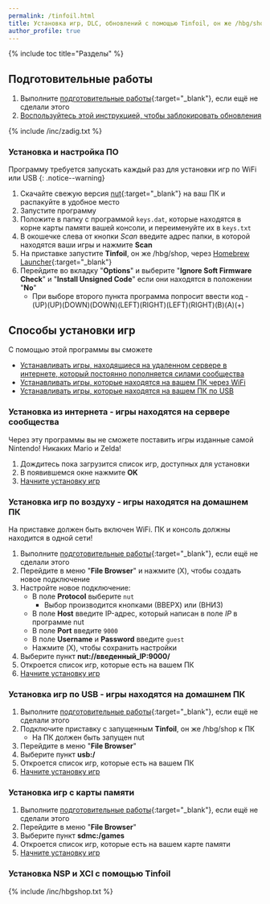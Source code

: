 ```yaml
---
permalink: /tinfoil.html
title: Установка игр, DLC, обновлений с помощью Tinfoil, он же /hbg/shop
author_profile: true
---
```

{% include toc title="Разделы" %}

## Подготовительные работы 

1. Выполните [подготовительные работы](games#подготовительные-работы){:target="_blank"}, если ещё не сделали этого
1. [Воспользуйтесь этой инструкцией, чтобы заблокировать обновления](get-started#%D0%B1%D0%BB%D0%BE%D0%BA%D0%B8%D1%80%D0%BE%D0%B2%D0%BA%D0%B0-%D0%BE%D0%B1%D0%BD%D0%BE%D0%B2%D0%BB%D0%B5%D0%BD%D0%B8%D0%B9)

{% include /inc/zadig.txt %}

### Установка и настройка ПО 

Программу требуется запускать каждый раз для установки игр по WiFi или USB
{: .notice--warning}

1. Скачайте свежую версия [nut](https://github.com/blawar/nut/releases/latest){:target="_blank"} на ваш ПК и распакуйте в удобное место
1. Запустите программу 
1. Положите в папку с программой `keys.dat`, которые находятся в корне карты памяти вашей консоли, и переименуйте их в `keys.txt`
1. В окошечке слева от кнопки *Scan* введите адрес папки, в которой находятся ваши игры и нажмите **Scan**
1. На приставке запустите **Tinfoil**, он же /hbg/shop, через [Homebrew Launcher](launch-hbl){:target="_blank"}
1. Перейдите во вкладку "**Options**" и выберите "**Ignore Soft Firmware Check**" и "**Install Unsigned Code**" если они находятся в положении "**No**"
	* При выборе второго пункта программа попросит ввести код - (UP)(UP)(DOWN)(DOWN)(LEFT)(RIGHT)(LEFT)(RIGHT)(B)(A)(+)
	
## Способы установки игр

С помощью этой программы вы сможете 
* [Устанавливать игры, находящиеся на удаленном сервере в интернете, который постоянно пополняется силами сообщества](#установка-из-интернета---игры-находятся-на-сервере-сообщества)
* [Устанавливать игры, которые находятся на вашем ПК через WiFi](#установка-игр-по-воздуху---игры-находятся-на-домашнем-пк)
* [Устанавливать игры, которые находятся на вашем ПК по USB](#установка-игр-по-usb---игры-находятся-на-домашнем-пк)

### Установка из интернета - игры находятся на сервере сообщества

Через эту программы вы не сможете поставить игры изданные самой Nintendo! Никаких Mario и Zelda!

1. Дождитесь пока загрузится список игр, доступных для установки
1. В появившемся окне нажмите **OK**
1. [Начните установку игр](#установка-игр-с-помощью-tinfoil-11)

### Установка игр по воздуху - игры находятся на домашнем ПК

На приставке должен быть включен WiFi. ПК и консоль должны находится в одной сети!

1. Выполните [подготовительные работы](#подготовительные-работы){:target="_blank"}, если ещё не сделали этого
1. Перейдите в меню "**File Browser**" и нажмите (X), чтобы создать новое подключение 
1. Настройте новое подключение: 
	* В поле **Protocol** выберите `nut`
		* Выбор производится кнопками (ВВЕРХ) или (ВНИЗ)
	* В поле **Host** введите IP-адрес, который написан в поле *IP* в программе nut
	* В поле **Port** введите `9000`
	* В поле **Username** и **Password** введите `guest`
	* Нажмите (X), чтобы сохранить настройки
1. Выберите пункт **nut://введенный_IP:9000/**
1. Откроется список игр, которые есть на вашем ПК 
1. [Начните установку игр](#установка-игр-с-помощью-tinfoil-11)

### Установка игр по USB - игры находятся на домашнем ПК

1. Выполните [подготовительные работы](#подготовительные-работы){:target="_blank"}, если ещё не сделали этого
1. Подключите приставку с запущенным **Tinfoil**, он же /hbg/shop к ПК 
	* На ПК должен быть запущен nut
1. Перейдите в меню "**File Browser**" 
1. Выберите пункт **usb:/**
1. Откроется список игр, которые есть на вашем ПК 
1. [Начните установку игр](#установка-игр-с-помощью-tinfoil-11)

### Установка игр с карты памяти

1. Выполните [подготовительные работы](#подготовительные-работы){:target="_blank"}, если ещё не сделали этого
1. Перейдите в меню "**File Browser**" 
1. Выберите пункт **sdmc:/games**
1. Откроется список игр, которые есть на вашем карте памяти 
1. [Начните установку игр](#установка-игр-с-помощью-tinfoil-11)

### Установка NSP и XCI с помощью Tinfoil 

{% include /inc/hbgshop.txt %}